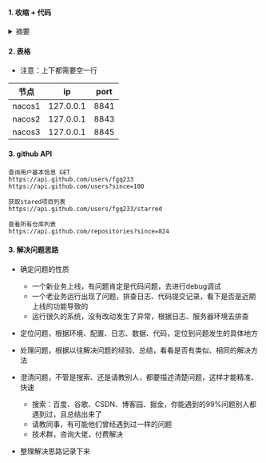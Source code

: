 #### 1. 收缩 + 代码
<details><summary>摘要</summary>
<pre><code>

</code></pre>
</details>

#### 2. 表格
* 注意：上下都需要空一行

| 节点   | ip         | port |
| ------ | ----------| ---- |
| nacos1 | 127.0.0.1 | 8841 |
| nacos2 | 127.0.0.1 | 8843 |
| nacos3 | 127.0.0.1 | 8845 |


#### 3. github  API 
```
查询用户基本信息 GET
https://api.github.com/users/fgq233
https://api.github.com/users?since=100

获取stared项目列表
https://api.github.com/users/fgq233/starred

查看所有仓库列表
https://api.github.com/repositories?since=824
```

#### 3. 解决问题思路
* 确定问题的性质
  * 一个新业务上线，有问题肯定是代码问题，去进行debug调试
  * 一个老业务运行出现了问题，排查日志、代码提交记录，看下是否是近期上线的功能导致的
  * 运行很久的系统，没有改动发生了异常，根据日志、服务器环境去排查


* 定位问题，根据环境、配置、日志、数据、代码，定位到问题发生的具体地方


* 处理问题，根据以往解决问题的经验、总结，看看是否有类似、相同的解决方法


* 澄清问题，不管是搜索、还是请教别人，都要描述清楚问题，这样才能精准、快速
  * 搜索：百度、谷歌、CSDN、博客园、掘金，你能遇到的99%问题别人都遇到过，且总结出来了
  * 请教同事，有可能他们曾经遇到过一样的问题
  * 技术群，咨询大佬，付费解决


* 整理解决思路记录下来




